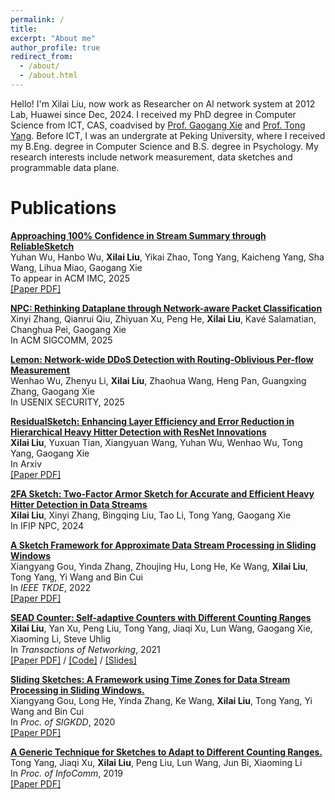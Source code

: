```yaml
---
permalink: /
title: 
excerpt: "About me"
author_profile: true
redirect_from: 
  - /about/
  - /about.html
---
```



Hello! I'm Xilai Liu, now work as Researcher on AI network system at 2012 Lab, Huawei since Dec, 2024. I received my PhD degree in Computer Science from ICT, CAS, coadvised by [Prof. Gaogang Xie](https://people.ucas.ac.cn/~_xie?language=en) and [Prof. Tong Yang](https://yangtonghome.github.io/). Before ICT, I was an undergrate at Peking University, where I received my B.Eng. degree in Computer Science and B.S. degree in Psychology. My research interests include network measurement, data sketches and programmable data plane.

Publications
======
[**Approaching 100% Confidence in Stream Summary through ReliableSketch**](https://liuxilai.github.io/) <br>
Yuhan Wu, Hanbo Wu, **Xilai Liu**, Yikai Zhao, Tong Yang, Kaicheng Yang, Sha Wang, Lihua Miao, Gaogang Xie <br>
To appear in ACM IMC, 2025 <br>
[\[Paper PDF\]](https://arxiv.org/abs/2406.00376) 

[**NPC: Rethinking Dataplane through Network-aware Packet Classification**](https://dl.acm.org/doi/abs/10.1145/3718958.3750511/) <br>
Xinyi Zhang, Qianrui Qiu, Zhiyuan Xu, Peng He, **Xilai Liu**, Kavé Salamatian, Changhua Pei, Gaogang Xie <br>
In ACM SIGCOMM, 2025 <br>

[**Lemon: Network-wide DDoS Detection with Routing-Oblivious Per-flow Measurement**](https://dl.acm.org/doi/10.5555/3766078.3766262/) <br>
Wenhao Wu, Zhenyu Li, **Xilai Liu**, Zhaohua Wang, Heng Pan, Guangxing Zhang, Gaogang Xie <br>
In USENIX SECURITY, 2025 <br>

[**ResidualSketch: Enhancing Layer Efficiency and Error Reduction in Hierarchical Heavy Hitter Detection with ResNet Innovations**](https://liuxilai.github.io/) <br>
**Xilai Liu**, Yuxuan Tian, Xiangyuan Wang, Yuhan Wu, Wenhao Wu, Tong Yang, Gaogang Xie <br>
In Arxiv <br>
[\[Paper PDF\]](https://arxiv.org/abs/2505.12445)

[**2FA Sketch: Two-Factor Armor Sketch for Accurate and Efficient Heavy Hitter Detection in Data Streams**](https://liuxilai.github.io/) <br>
**Xilai Liu**, Xinyi Zhang, Bingqing Liu, Tao Li, Tong Yang, Gaogang Xie <br>
In IFIP NPC, 2024 <br>

[**A Sketch Framework for Approximate Data Stream Processing in Sliding Windows**](https://ieeexplore.ieee.org/document/9713710/) <br>
Xiangyang Gou, Yinda Zhang, Zhoujing Hu, Long He, Ke Wang, **Xilai Liu**, Tong Yang, Yi Wang and Bin Cui <br>
In *IEEE TKDE*, 2022 <br>
[\[Paper PDF\]](https://yangtonghome.github.io/uploads/SlidingSketch_TKDE2022_final.pdf) 

[**SEAD Counter: Self-adaptive Counters with Different Counting Ranges**](https://ieeexplore.ieee.org/document/9537736) <br>
**Xilai Liu**, Yan Xu, Peng Liu,  Tong Yang, Jiaqi Xu, Lun Wang, Gaogang Xie, Xiaoming Li, Steve Uhlig <br>
In *Transactions of Networking*, 2021 <br>
[\[Paper PDF\]](https://yangtonghome.github.io/uploads/SEAD_Counter_Self-Adaptive_Counters_With_Different_Counting_Ranges.pdf)  /  [\[Code\]](https://github.com/SEADCounter/SEADCounter)  /  [\[Slides\]](https://liuxilai.github.io) <br>

[**Sliding Sketches: A Framework using Time Zones for Data Stream Processing in Sliding Windows.**](https://dl.acm.org/doi/10.1145/3394486.3403144) <br>
Xiangyang Gou, Long He, Yinda Zhang, Ke Wang, **Xilai Liu**, Tong Yang, Yi Wang and Bin Cui <br>
In *Proc. of SIGKDD*, 2020 <br>
[\[Paper PDF\]](https://yangtonghome.github.io/uploads/SlidingSketches_kdd2020.pdf) <br>

[**A Generic Technique for Sketches to Adapt to Different Counting Ranges.**](https://ieeexplore.ieee.org/abstract/document/8737531) <br>
Tong Yang, Jiaqi Xu, **Xilai Liu**, Peng Liu, Lun Wang, Jun Bi, Xiaoming Li <br>
In *Proc. of InfoComm*, 2019 <br>
[\[Paper PDF\]](https://yangtonghome.github.io/uploads/A_Generic_Technique_for_Sketches_to_Adapt_to_Different_Counting_Ranges.pdf) <br>

